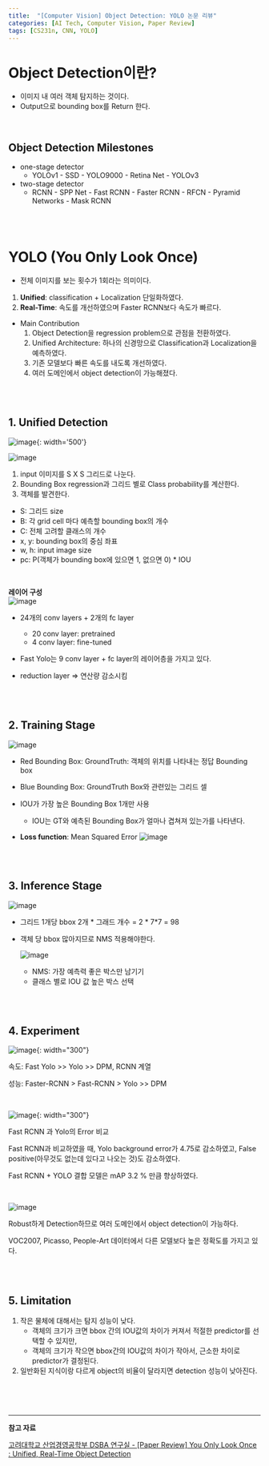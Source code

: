 ```yaml
---
title:  "[Computer Vision] Object Detection: YOLO 논문 리뷰"
categories: [AI Tech, Computer Vision, Paper Review]
tags: [CS231n, CNN, YOLO]
---
```


# Object Detection이란?

- 이미지 내 여러 객체 탐지하는 것이다.
- Output으로 bounding box를 Return 한다.

<br>

## Object Detection Milestones
- one-stage detector
    - YOLOv1 - SSD - YOLO9000 - Retina Net - YOLOv3
- two-stage detector
    - RCNN - SPP Net - Fast RCNN - Faster RCNN - RFCN - Pyramid Networks - Mask RCNN

<br>
<br>


# YOLO (You Only Look Once)

- 전체 이미지를 보는 횟수가 1회라는 의미이다.
1. **Unified**: classification + Localization 단일화하였다.
2. **Real-Time**: 속도를 개선하였으며 Faster RCNN보다 속도가 빠르다.
- Main Contribution
    1. Object Detection을 regression problem으로 관점을 전환하였다.
    2. Unified Architecture: 하나의 신경망으로 Classification과 Localization을 예측하였다.
    3. 기존 모델보다 빠른 속도를 내도록 개선하였다.
    4. 여러 도메인에서 object detection이 가능해졌다.

<br>
<br>


## 1. Unified Detection

![image](https://user-images.githubusercontent.com/89712324/221516712-98245b44-65c7-4109-8801-4e26116bc379.png){: width='500'}

![image](https://user-images.githubusercontent.com/89712324/221518895-e4833be4-f7f9-440b-bfb5-36b3d7bfaae7.png)

1. input 이미지를 S X S 그리드로 나눈다.
2. Bounding Box regression과 그리드 별로 Class probability를 계산한다. 
3. 객체를 발견한다.

- S: 그리드 size
- B: 각 grid cell 마다 예측할 bounding box의 개수
- C: 전체 고려할 클래스의 개수
- x, y: bounding box의 중심 좌표
- w, h: input image size
- pc: P(객체가 bounding box에 있으면 1, 없으면 0) * IOU


<br>


**레이어 구성**  
![image](https://user-images.githubusercontent.com/89712324/221567883-56ff7147-8104-4aa2-a940-3633376d8195.png)  
- 24개의 conv layers + 2개의 fc layer    
  - 20 conv layer: pretrained
  - 4 conv layer: fine-tuned

- Fast Yolo는 9 conv layer + fc layer의 레이어층을 가지고 있다.
- reduction layer => 연산량 감소시킴


<br>
<br>

## 2. Training Stage

![image](https://user-images.githubusercontent.com/89712324/221613783-cae11101-ef18-4492-bb8d-1c4b87627ba7.png)

- Red Bounding Box: GroundTruth: 객체의 위치를 나타내는 정답 Bounding box

- Blue Bounding Box: GroundTruth Box와 관련있는 그리드 셀

- IOU가 가장 높은 Bounding Box 1개만 사용

  - IOU는 GT와 예측된 Bounding Box가 얼마나 겹쳐져 있는가를 나타낸다.

- **Loss function**: Mean Squared Error
    ![image](https://user-images.githubusercontent.com/89712324/221568006-56a5f55b-bcf2-4cc2-9b30-fc9aa5cd8f03.png)

<br>
<br>



## 3. Inference Stage

![image](https://user-images.githubusercontent.com/89712324/221568137-ed25b3de-b430-4d3c-b85b-a833198ebd3c.png)

- 그리드 1개당 bbox 2개 * 그래드 개수 = 2 * 7*7 = 98
- 객체 당 bbox 많아지므로 NMS 적용해야한다.
    
    ![image](https://user-images.githubusercontent.com/89712324/221517022-dcf1a91d-e84c-4935-9b85-791888bed1f4.png)
    
    - NMS: 가장 예측력 좋은 박스만 남기기
    - 클래스 별로 IOU 값 높은 박스 선택
    


<br>
<br>


## 4. Experiment

![image](https://user-images.githubusercontent.com/89712324/221517065-65c6807f-5b71-47cc-9d72-fd1ecc1628f6.png){: width="300"}


속도: Fast Yolo >> Yolo >> DPM, RCNN 계열

성능: Faster-RCNN > Fast-RCNN > Yolo >> DPM


<br>

![image](https://user-images.githubusercontent.com/89712324/221517150-22b59df1-9868-4c5f-a40b-f81ca3b09183.png){: width="300"}

Fast RCNN 과 Yolo의 Error 비교

Fast RCNN과 비교하였을 때, Yolo background error가 4.75로 감소하였고, False positive(아무것도 없는데 있다고 나오는 것)도 감소하였다.

Fast RCNN + YOLO 결합 모델은 mAP 3.2 % 만큼 향상하였다.


<br>

![image](https://user-images.githubusercontent.com/89712324/221517178-1ae3b2cb-79a8-4385-a8cf-140563e8005b.png)

Robust하게 Detection하므로 여러 도메인에서 object detection이 가능하다.

VOC2007, Picasso, People-Art 데이터에서 다른 모델보다 높은 정확도를 가지고 있다.

<br>
<br>


## 5. Limitation

1. 작은 물체에 대해서는 탐지 성능이 낮다.
    - 객체의 크기가 크면 bbox 간의 IOU값의 차이가 커져서 적절한 predictor를 선택할 수 있지만,
    - 객체의 크기가 작으면 bbox간의 IOU값의 차이가 작아서, 근소한 차이로 predictor가 결정된다.
2. 일반화된 지식이랑 다르게 object의 비율이 달라지면 detection 성능이 낮아진다.


<br><br>
<br>

---

**참고 자료**

[고려대학교 산업경영공학부 DSBA 연구실 - [Paper Review] You Only Look Once : Unified, Real-Time Object Detection](https://www.youtube.com/watch?v=O78V3kwBRBk)

